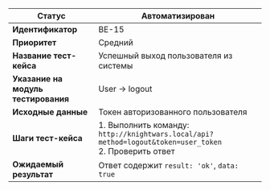 | **Статус** | Автоматизирован |
|------------|-----------------|
| **Идентификатор** | BE-15 |
| **Приоритет** | Средний |
| **Название тест-кейса** | Успешный выход пользователя из системы |
| **Указание на модуль тестирования** | User → logout |
| **Исходные данные** | Токен авторизованного пользователя |
| **Шаги тест-кейса** | 1. Выполнить команду: `http://knightwars.local/api?method=logout&token=user_token`<br>2. Проверить ответ |
| **Ожидаемый результат** | Ответ содержит `result: 'ok'`, `data: true` |
